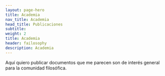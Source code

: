 ```yaml
---
layout: page-hero
title: Academia
nav_title: Academia
head_title: Publicaciones
subtitle: 
weight: 2
title: Academia
header: failosophy
description: Academia
---
```


Aquí quiero publicar documentos que me parecen son de interés general para la comunidad filosófica.


